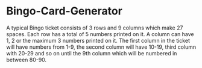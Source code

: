 # Bingo-Card-Generator

A typical Bingo ticket consists of 3 rows and 9 columns which make 27 spaces. 
Each row has a total of 5 numbers printed on it. 
A column can have 1, 2 or the maximum 3 numbers printed on it. 
The first column in the ticket will have numbers from 1-9, the second column will have 10-19, 
third column with 20-29 and so on until the 9th column which will be numbered in between 80-90.
